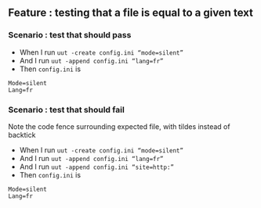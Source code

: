 

## Feature : testing that a file is equal to a given text

### Scenario : test that should pass

   - When I run `uut -create config.ini “mode=silent”`
   - And  I run `uut -append config.ini “lang=fr”`
   - Then `config.ini` is  
```
Mode=silent
Lang=fr
```

### Scenario : test that should fail

Note the code fence surrounding expected file, with tildes instead of backtick 

   - When I run `uut -create config.ini “mode=silent”`
   - And    I run `uut -append config.ini “lang=fr”`
   - And    I run `uut -append config.ini “site=http:”`
   - Then `config.ini` is  
~~~
Mode=silent
Lang=fr
~~~
